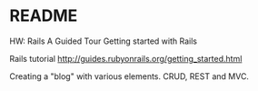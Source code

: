 # README

HW: Rails A Guided Tour
Getting started with Rails

Rails tutorial
http://guides.rubyonrails.org/getting_started.html

Creating a "blog" with various elements. CRUD, REST and MVC.
